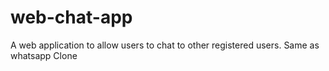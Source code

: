 # web-chat-app
A web application to allow users to chat to other registered users. Same as whatsapp Clone
